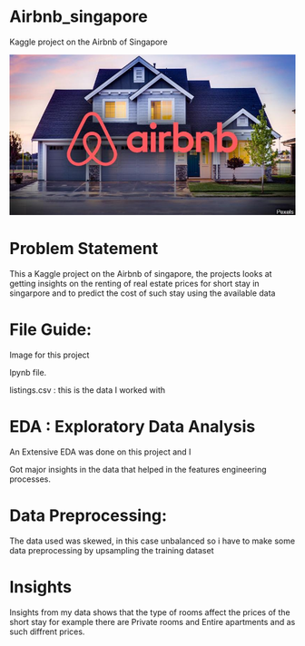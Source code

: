 # Airbnb_singapore

Kaggle project on the Airbnb of Singapore 

![](airbnb.jpg)

# Problem Statement

This a Kaggle project on the Airbnb of singapore, the projects looks at getting insights on the renting of real estate prices for short stay in singarpore and to predict the cost of such stay using the available data 

# File Guide:
Image for this project

Ipynb file.

listings.csv : this is the data I worked with 

# EDA : Exploratory Data Analysis

An Extensive EDA was done on this project and I

Got major insights in the data that helped in the features engineering processes. 

# Data Preprocessing:

The data used was skewed, in this case unbalanced so i have to make some data preprocessing by upsampling the training dataset 

# Insights

Insights from my data shows that the type of rooms affect the prices of the short stay for example there are Private rooms and Entire apartments and as such diffrent prices.
